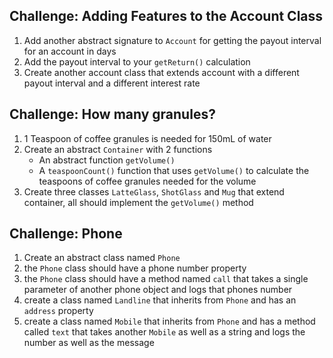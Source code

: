 ## Challenge: Adding Features to the Account Class

1. Add another abstract signature to `Account` for getting the payout interval
   for an account in days
2. Add the payout interval to your `getReturn()` calculation
3. Create another account class that extends account with a different payout
   interval and a different interest rate

## Challenge: How many granules?

1. 1 Teaspoon of coffee granules is needed for 150mL of water
2. Create an abstract `Container` with 2 functions
    - An abstract function `getVolume()`
    - A `teaspoonCount()` function that uses `getVolume()` to calculate the teaspoons of coffee granules needed for the volume
3. Create three classes `LatteGlass`, `ShotGlass` and `Mug` that extend
   container, all should implement the `getVolume()` method

## Challenge: Phone

1. Create an abstract class named `Phone`
1. the `Phone` class should have a phone number property
1. the `Phone` class should have a method named `call` that takes a single parameter of another phone object and logs that phones number
1. create a class named `Landline` that inherits from `Phone` and has an `address` property
1. create a class named `Mobile` that inherits from `Phone` and has a method called `text` that takes another `Mobile` as well as a string and logs the number as well as the message
